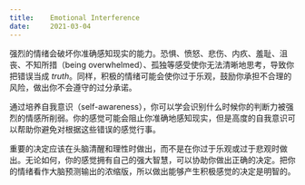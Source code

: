 ```yaml
---
title:    Emotional Interference
date:     2021-03-04
---
```


强烈的情绪会破坏你准确感知现实的能力。恐惧、愤怒、悲伤、内疚、羞耻、沮丧、不知所措（being overwhelmed）、孤独等感受使你无法清晰地思考，导致你把错误当成 *truth*。同样，积极的情绪可能会使你过于乐观，鼓励你承担不合理的风险，做出你不会遵守的过分承诺。

通过培养自我意识（self-awareness），你可以学会识别什么时候你的判断力被强烈的情感所削弱。你的感觉可能会阻止你准确地感知现实，但是高度的自我意识可以帮助你避免对根据这些错误的感觉行事。

重要的决定应该在头脑清醒和理性时做出，而不是在你过于乐观或过于悲观时做出。无论如何，你的感觉拥有自己的强大智慧，可以协助你做出正确的决定。把你的情绪看作大脑预测输出的浓缩版，所以做出能够产生积极感觉的决定是明智的。

